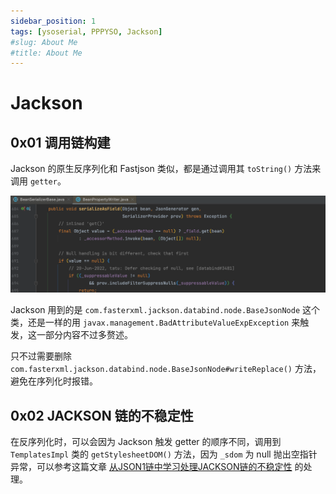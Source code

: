 ```yaml
---
sidebar_position: 1
tags: [ysoserial, PPPYSO, Jackson]
#slug: About Me
#title: About Me
---
```


# Jackson

## 0x01 调用链构建

Jackson 的原生反序列化和 Fastjson 类似，都是通过调用其 `toString()` 方法来调用 `getter`。

![image-20240229085420503](attachments/image-20240229085420503.png)

Jackson 用到的是 `com.fasterxml.jackson.databind.node.BaseJsonNode` 这个类，还是一样的用 `javax.management.BadAttributeValueExpException` 来触发，这一部分内容不过多赘述。

只不过需要删除 `com.fasterxml.jackson.databind.node.BaseJsonNode#writeReplace()` 方法，避免在序列化时报错。

## 0x02 JACKSON 链的不稳定性

在反序列化时，可以会因为 Jackson 触发 getter 的顺序不同，调用到 `TemplatesImpl` 类的 `getStylesheetDOM()` 方法，因为  `_sdom` 为 null 抛出空指针异常，可以参考这篇文章 [从JSON1链中学习处理JACKSON链的不稳定性](https://xz.aliyun.com/t/12846) 的处理。

